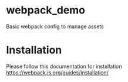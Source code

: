 # webpack_demo
Basic webpack config to manage assets
# Installation
Please follow this documentation for installation
https://webpack.js.org/guides/installation/
